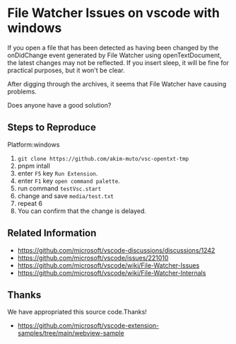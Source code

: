 # File Watcher Issues on vscode with windows

If you open a file that has been detected as having been changed by the onDidChange event generated by File Watcher using openTextDocument, the latest changes may not be reflected.
If you insert sleep, it will be fine for practical purposes, but it won't be clear.

After digging through the archives, it seems that File Watcher have causing problems.

Does anyone have a good solution?

## Steps to Reproduce

Platform:windows

1. `git clone https://github.com/akim-muto/vsc-opentxt-tmp`
2. pnpm intall
3. enter `F5` key `Run Extension`.
4. enter `F1` key `open command palette`.
5. run command `testVsc.start`
6. change and save `media/test.txt`
7. repeat 6
8. You can confirm that the change is delayed.

## Related Information

* <https://github.com/microsoft/vscode-discussions/discussions/1242>
* <https://github.com/microsoft/vscode/issues/221010>
* <https://github.com/microsoft/vscode/wiki/File-Watcher-Issues>
* <https://github.com/microsoft/vscode/wiki/File-Watcher-Internals>

## Thanks

We have appropriated this source code.Thanks!
* <https://github.com/microsoft/vscode-extension-samples/tree/main/webview-sample>

